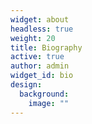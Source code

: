 ```yaml
---
widget: about
headless: true
weight: 20
title: Biography
active: true
author: admin
widget_id: bio
design:
  background:
    image: ""
---
```


